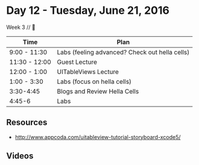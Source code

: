 # Day 12 - Tuesday, June 21, 2016 

Week 3 // :blue_heart:

Time       | Plan     |
----------------|-------
9:00 - 11:30  | Labs (feeling advanced? Check out hella cells)
11:30 - 12:00   | Guest Lecture
12:00 - 1:00   | UITableViews Lecture
1:00 - 3:30    | Labs (focus on hella cells)
3:30-4:45     | Blogs and Review Hella Cells
4:45-6       | Labs

## Resources

 * http://www.appcoda.com/uitableview-tutorial-storyboard-xcode5/


## Videos

